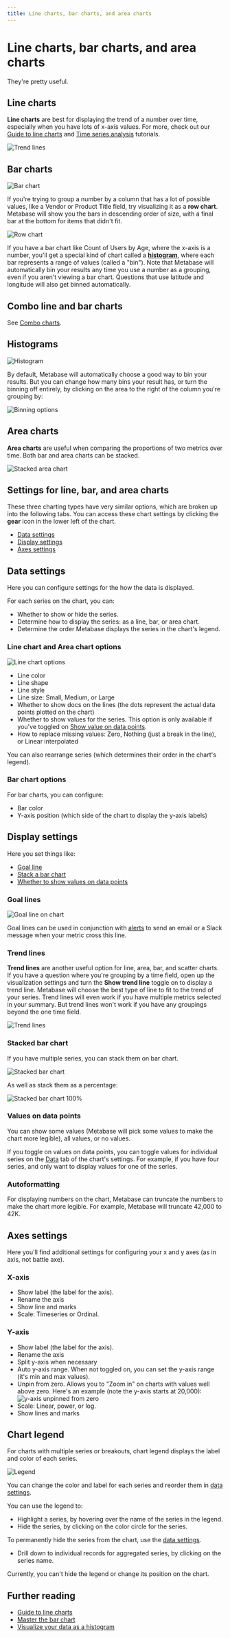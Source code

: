 ```yaml
---
title: Line charts, bar charts, and area charts
---
```


# Line charts, bar charts, and area charts

They're pretty useful.

## Line charts

**Line charts** are best for displaying the trend of a number over time, especially when you have lots of x-axis values. For more, check out our [Guide to line charts](https://www.metabase.com/learn/basics/visualizing-data/line-charts.html) and [Time series analysis](https://www.metabase.com/learn/time-series) tutorials.

![Trend lines](../../images/goal-line.png)

## Bar charts

![Bar chart](../../images/bar.png)

If you're trying to group a number by a column that has a lot of possible values, like a Vendor or Product Title field, try visualizing it as a **row chart**. Metabase will show you the bars in descending order of size, with a final bar at the bottom for items that didn't fit.

![Row chart](../../images/row.png)

If you have a bar chart like Count of Users by Age, where the x-axis is a number, you'll get a special kind of chart called a **[histogram](https://www.metabase.com/learn/basics/visualizing-data/histograms.html)**, where each bar represents a range of values (called a "bin"). Note that Metabase will automatically bin your results any time you use a number as a grouping, even if you aren't viewing a bar chart. Questions that use latitude and longitude will also get binned automatically.

## Combo line and bar charts

See [Combo charts](./combo-chart.md).

## Histograms

![Histogram](../../images/histogram.png)

By default, Metabase will automatically choose a good way to bin your results. But you can change how many bins your result has, or turn the binning off entirely, by clicking on the area to the right of the column you're grouping by:

![Binning options](../../images/histogram-bins.png)

## Area charts

**Area charts** are useful when comparing the proportions of two metrics over time. Both bar and area charts can be stacked.

![Stacked area chart](../../images/area.png)

## Settings for line, bar, and area charts

These three charting types have very similar options, which are broken up into the following tabs. You can access these chart settings by clicking the **gear** icon in the lower left of the chart.

- [Data settings](#data-settings)
- [Display settings](#display-settings)
- [Axes settings](#axes-settings)

## Data settings

Here you can configure settings for the how the data is displayed.

For each series on the chart, you can:

- Whether to show or hide the series.
- Determine how to display the series: as a line, bar, or area chart.
- Determine the order Metabase displays the series in the chart's legend.

### Line chart and Area chart options

![Line chart options](../../images/line-options.png)

- Line color
- Line shape
- Line style
- Line size: Small, Medium, or Large
- Whether to show docs on the lines (the dots represent the actual data points plotted on the chart)
- Whether to show values for the series. This option is only available if you've toggled on [Show value on data points](#values-on-data-points).
- How to replace missing values: Zero, Nothing (just a break in the line), or Linear interpolated

You can also rearrange series (which determines their order in the chart's legend).

### Bar chart options

For bar charts, you can configure:

- Bar color
- Y-axis position (which side of the chart to display the y-axis labels)

## Display settings

Here you set things like:

- [Goal line](#goal-lines)
- [Stack a bar chart](#stacked-bar-chart)
- [Whether to show values on data points](#values-on-data-points)

### Goal lines

![Goal line on chart](../../images/goal-line.png)

Goal lines can be used in conjunction with [alerts](../alerts.md) to send an email or a Slack message when your metric cross this line.

### Trend lines

**Trend lines** are another useful option for line, area, bar, and scatter charts. If you have a question where you're grouping by a time field, open up the visualization settings and turn the **Show trend line** toggle on to display a trend line. Metabase will choose the best type of line to fit to the trend of your series. Trend lines will even work if you have multiple metrics selected in your summary. But trend lines won't work if you have any groupings beyond the one time field.

![Trend lines](../../images/trend-lines.png)

### Stacked bar chart

If you have multiple series, you can stack them on bar chart.

![Stacked bar chart](../../images/stacked-bar-chart.png)

As well as stack them as a percentage:

![Stacked bar chart 100%](../../images/stacked-100.png)

### Values on data points

You can show some values (Metabase will pick some values to make the chart more legible), all values, or no values.

If you toggle on values on data points, you can toggle values for individual series on the [Data](#data-settings) tab of the chart's settings. For example, if you have four series, and only want to display values for one of the series.

### Autoformatting

For displaying numbers on the chart, Metabase can truncate the numbers to make the chart more legible. For example, Metabase will truncate 42,000 to 42K.

## Axes settings

Here you'll find additional settings for configuring your x and y axes (as in axis, not battle axe).

### X-axis

- Show label (the label for the axis).
- Rename the axis
- Show line and marks
- Scale: Timeseries or Ordinal.

### Y-axis

- Show label (the label for the axis).
- Rename the axis
- Split y-axis when necessary
- Auto y-axis range. When not toggled on, you can set the y-axis range (it's min and max values).
- Unpin from zero. Allows you to "Zoom in" on charts with values well above zero. Here's an example (note the y-axis starts at 20,000):
  ![y-axis unpinned from zero](../../images/unpinned-from-zero-y-axis.png)
- Scale: Linear, power, or log.
- Show lines and marks

## Chart legend

For charts with multiple series or breakouts, chart legend displays the label and color of each series.

![Legend](../../images/legend.png)

You can change the color and label for each series and reorder them in [data settings](#data-settings).

You can use the legend to:

- Highlight a series, by hovering over the name of the series in the legend.
- Hide the series, by clicking on the color circle for the series.

 To permanently hide the series from the chart, use the [data settings](#data-settings).

- Drill down to individual records for aggregated series, by clicking on the series name.

Currently, you can't hide the legend or change its position on the chart.

## Further reading

- [Guide to line charts](https://www.metabase.com/learn/visualization/line-charts)
- [Master the bar chart](https://www.metabase.com/learn/visualization/bar-charts)
- [Visualize your data as a histogram](https://www.metabase.com/learn/visualization/histograms)
